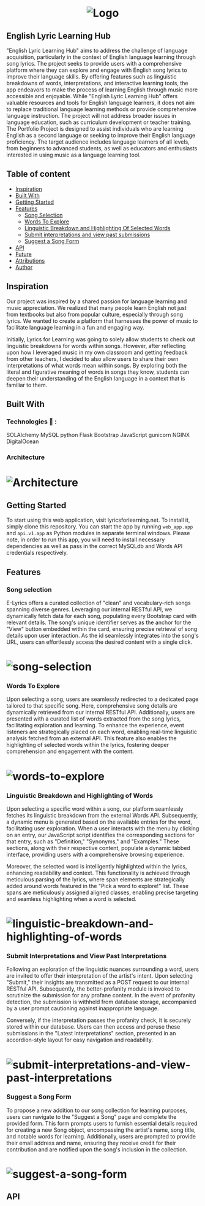 # <p align="center"> ![Logo](https://i.imgur.com/yx62kSK.png) </p>

##	English Lyric Learning Hub
"English Lyric Learning Hub" aims to address the challenge of language acquisition, particularly in the context of English language learning through song lyrics. The project seeks to provide users with a comprehensive platform where they can explore and engage with English song lyrics to improve their language skills. By offering features such as linguistic breakdowns of words, interpretations, and interactive learning tools, the app endeavors to make the process of learning English through music more accessible and enjoyable.
While "English Lyric Learning Hub" offers valuable resources and tools for English language learners, it does not aim to replace traditional language learning methods or provide comprehensive language instruction. The project will not address broader issues in language education, such as curriculum development or teacher training.
The Portfolio Project is designed to assist individuals who are learning English as a second language or seeking to improve their English language proficiency. The target audience includes language learners of all levels, from beginners to advanced students, as well as educators and enthusiasts interested in using music as a language learning tool.

## Table of content

- [Inspiration](#inspiration)
- [Built With](#built-with)
- [Getting Started](#getting-started)
- [Features](#features)
    - [Song Selection](#song-selection)
    - [Words To Explore](#words-to-Explore)
    - [Linguistic Breakdown and Highlighting Of Selected Words](#linguistic-breakdown-and-highlighting-of-selected-words)
    - [Submit interpretations and view past submissions](#submit-interpretations-and-view-past-submissions)
    - [Suggest a Song Form](#suggest-a-song)
- [API](#API)
- [Future](#future)
- [Attributions](#attributions)
- [Author](#author)

## Inspiration

Our project was inspired by a shared passion for language learning and music appreciation.
We realized that many people learn English not just from textbooks but also from popular culture, especially through song lyrics.
We wanted to create a platform that harnesses the power of music to facilitate language learning in a fun and engaging way.

Initially, Lyrics for Learning was going to solely allow students to check out linguistic breakdowns for words within songs. However, after reflecting upon how I leveraged music in my own classroom and getting feedback from other teachers, I decided to also allow users to share their own interpretations of what words mean within songs. By exploring both the literal and figurative meaning of words in songs they know, students can deepen their understanding of the English language in a context that is familiar to them.

## Built With

### Technologies 🤖 : 

SOLAlchemy
MySQL
python
Flask
Bootstrap
JavaScript
gunicorn
NGINX
DigitalOcean

### Architecture

# ![Architecture](https://i.imgur.com/DQel3Jn.png)

## Getting Started

To start using this web application, visit lyricsforlearning.net. To install it, simply clone this repository. You can start the app by running `web_app.app` and `api.v1.app` as Python modules in separate terminal windows. Please note, in order to run this app, you will need to install necessary dependencies as well as pass in the correct MySQLdb and Words API credentials respectively.

## Features

### **Song selection**

E-Lyrics offers a curated collection of "clean" and vocabulary-rich songs spanning diverse genres. Leveraging our internal RESTful API, we dynamically fetch data for each song, populating every Bootstrap card with relevant details. The song's unique identifier serves as the anchor for the "View" button embedded within the card, ensuring precise retrieval of song details upon user interaction. As the id seamlessly integrates into the song's URL, users can effortlessly access the desired content with a single click.

# ![song-selection](https://i.imgur.com/nwvSG0d.png)

### **Words To Explore**

Upon selecting a song, users are seamlessly redirected to a dedicated page tailored to that specific song. Here, comprehensive song details are dynamically retrieved from our internal RESTful API. Additionally, users are presented with a curated list of words extracted from the song lyrics, facilitating exploration and learning. To enhance the experience, event listeners are strategically placed on each word, enabling real-time linguistic analysis fetched from an external API. This feature also enables the highlighting of selected words within the lyrics, fostering deeper comprehension and engagement with the content.

# ![words-to-explore](https://i.imgur.com/zvuRlxo.png)

### **Linguistic Breakdown and Highlighting of Words**

Upon selecting a specific word within a song, our platform seamlessly fetches its linguistic breakdown from the external Words API. Subsequently, a dynamic menu is generated based on the available entries for the word, facilitating user exploration. When a user interacts with the menu by clicking on an entry, our JavaScript script identifies the corresponding sections for that entry, such as "Definition," "Synonyms," and "Examples." These sections, along with their respective content, populate a dynamic tabbed interface, providing users with a comprehensive browsing experience.

Moreover, the selected word is intelligently highlighted within the lyrics, enhancing readability and context. This functionality is achieved through meticulous parsing of the lyrics, where span elements are strategically added around words featured in the "Pick a word to explore!" list. These spans are meticulously assigned aligned classes, enabling precise targeting and seamless highlighting when a word is selected.

# ![linguistic-breakdown-and-highlighting-of-words](https://i.imgur.com/xE0iedR.png)

### **Submit Interpretations and View Past Interpretations**

Following an exploration of the linguistic nuances surrounding a word, users are invited to offer their interpretation of the artist's intent. Upon selecting "Submit," their insights are transmitted as a POST request to our internal RESTful API. Subsequently, the better-profanity module is invoked to scrutinize the submission for any profane content. In the event of profanity detection, the submission is withheld from database storage, accompanied by a user prompt cautioning against inappropriate language.

Conversely, if the interpretation passes the profanity check, it is securely stored within our database. Users can then access and peruse these submissions in the "Latest Interpretations" section, presented in an accordion-style layout for easy navigation and readability.

# ![submit-interpretations-and-view-past-interpretations](https://i.imgur.com/gyr6BQ4.png)

### **Suggest a Song Form**

To propose a new addition to our song collection for learning purposes, users can navigate to the "Suggest a Song" page and complete the provided form. This form prompts users to furnish essential details required for creating a new Song object, encompassing the artist's name, song title, and notable words for learning. Additionally, users are prompted to provide their email address and name, ensuring they receive credit for their contribution and are notified upon the song's inclusion in the collection.

# ![suggest-a-song-form](https://i.imgur.com/RGKGXVV.png)

## API


